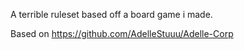A terrible ruleset based off a board game i made.

Based on https://github.com/AdelleStuuu/Adelle-Corp
